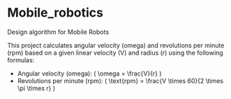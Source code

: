 # Mobile_robotics
Design algorithm for Mobile Robots

This project calculates angular velocity (omega) and revolutions per minute (rpm) based on a given linear velocity (V) and radius (r) using the following formulas:

- Angular velocity (omega): \( \omega = \frac{V}{r} \)
- Revolutions per minute (rpm): \( \text{rpm} = \frac{V \times 60}{2 \times \pi \times r} \)
